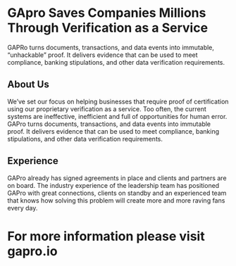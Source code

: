 # GApro Saves Companies Millions Through Verification as a Service



GAPRo turns documents, transactions, and data events into immutable, “unhackable” proof. It delivers evidence that can be used to meet compliance, banking stipulations, and other data verification requirements.


## About Us


We’ve set our focus on helping businesses that require proof of certification using our proprietary verification as a service. Too often, the current systems are ineffective, inefficient and full of opportunities for human error. GAPro turns documents, transactions, and data events into immutable proof. It delivers evidence that can be used to meet compliance, banking stipulations, and other data verification requirements.


## Experience

GAPro already has signed agreements in place and clients and partners are on board. The industry experience of the leadership team has positioned GAPro with great connections, clients on standby and an experienced team that knows how solving this problem will create more and more raving fans every day.


# For more information please visit gapro.io
